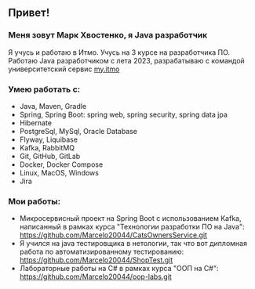 ## Привет!
### Меня зовут Марк Хвостенко, я Java разработчик
Я учусь и работаю в Итмо. Учусь на 3 курсе на разработчика ПО. Работаю Java разработчиком с лета 2023, разрабатываю с командой университетский сервис [my.itmo](https://my.itmo.ru/)
### Умею работать с:
* Java, Maven, Gradle
* Spring, Spring Boot: spring web, spring security, spring data jpa
* Hibernate
* PostgreSql, MySql, Oracle Database
* Flyway, Liquibase
* Kafka, RabbitMQ
* Git, GitHub, GitLab
* Docker, Docker Compose
* Linux, MacOS, Windows
* Jira
### Мои работы:
* Микросервисный проект на Spring Boot с использованием Kafka, написанный в рамках курса "Технологии разработки ПО на Java": https://github.com/Marcelo20044/CatsOwnersService.git 
* Я учился на java тестировщика в нетологии, так что вот дипломная работа по автоматизированному тестированию: https://github.com/Marcelo20044/ShopTest.git
* Лабораторные работы на C# в рамках курса "ООП на C#": https://github.com/Marcelo20044/oop-labs.git
<!--
**Marcelo20044/Marcelo20044** is a ✨ _special_ ✨ repository because its `README.md` (this file) appears on your GitHub profile.

Here are some ideas to get you started:

- 🔭 I’m currently working on ...
- 🌱 I’m currently learning ...
- 👯 I’m looking to collaborate on ...
- 🤔 I’m looking for help with ...
- 💬 Ask me about ...
- 📫 How to reach me: ...
- 😄 Pronouns: ...
- ⚡ Fun fact: ...
-->
